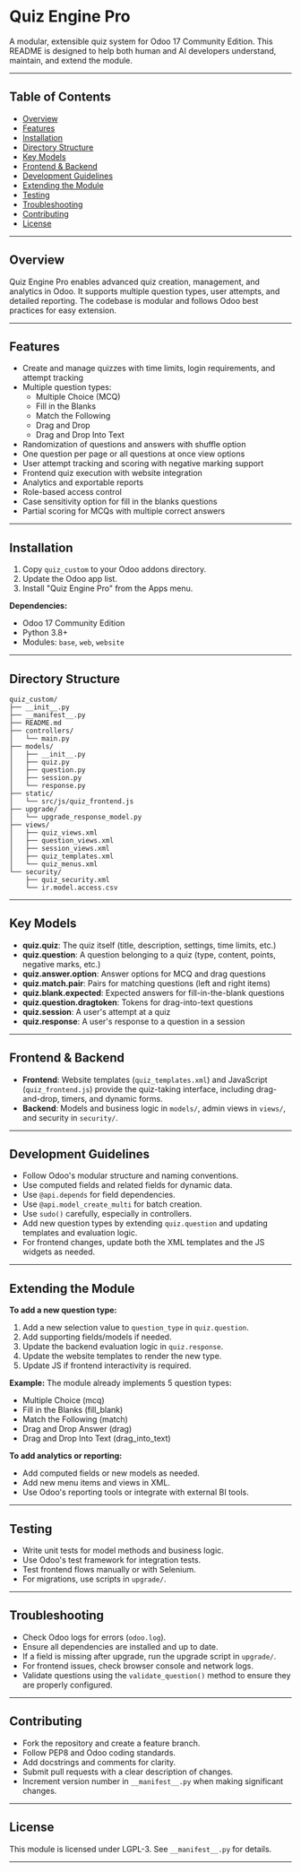 # Quiz Engine Pro

A modular, extensible quiz system for Odoo 17 Community Edition. This README is designed to help both human and AI developers understand, maintain, and extend the module.

---

## Table of Contents

- [Overview](#overview)
- [Features](#features)
- [Installation](#installation)
- [Directory Structure](#directory-structure)
- [Key Models](#key-models)
- [Frontend & Backend](#frontend--backend)
- [Development Guidelines](#development-guidelines)
- [Extending the Module](#extending-the-module)
- [Testing](#testing)
- [Troubleshooting](#troubleshooting)
- [Contributing](#contributing)
- [License](#license)

---

## Overview

Quiz Engine Pro enables advanced quiz creation, management, and analytics in Odoo. It supports multiple question types, user attempts, and detailed reporting. The codebase is modular and follows Odoo best practices for easy extension.

---

## Features

- Create and manage quizzes with time limits, login requirements, and attempt tracking
- Multiple question types:
  - Multiple Choice (MCQ)
  - Fill in the Blanks
  - Match the Following
  - Drag and Drop
  - Drag and Drop Into Text
- Randomization of questions and answers with shuffle option
- One question per page or all questions at once view options
- User attempt tracking and scoring with negative marking support
- Frontend quiz execution with website integration
- Analytics and exportable reports
- Role-based access control
- Case sensitivity option for fill in the blanks questions
- Partial scoring for MCQs with multiple correct answers

---

## Installation

1. Copy `quiz_custom` to your Odoo addons directory.
2. Update the Odoo app list.
3. Install "Quiz Engine Pro" from the Apps menu.

**Dependencies:**  
- Odoo 17 Community Edition  
- Python 3.8+  
- Modules: `base`, `web`, `website`

---

## Directory Structure

```
quiz_custom/
├── __init__.py
├── __manifest__.py
├── README.md
├── controllers/
│   └── main.py
├── models/
│   ├── __init__.py
│   ├── quiz.py
│   ├── question.py
│   ├── session.py
│   └── response.py
├── static/
│   └── src/js/quiz_frontend.js
├── upgrade/
│   └── upgrade_response_model.py
├── views/
│   ├── quiz_views.xml
│   ├── question_views.xml
│   ├── session_views.xml
│   ├── quiz_templates.xml
│   └── quiz_menus.xml
└── security/
    ├── quiz_security.xml
    └── ir.model.access.csv
```

---

## Key Models

- **quiz.quiz**: The quiz itself (title, description, settings, time limits, etc.)
- **quiz.question**: A question belonging to a quiz (type, content, points, negative marks, etc.)
- **quiz.answer.option**: Answer options for MCQ and drag questions
- **quiz.match.pair**: Pairs for matching questions (left and right items)
- **quiz.blank.expected**: Expected answers for fill-in-the-blank questions
- **quiz.question.dragtoken**: Tokens for drag-into-text questions
- **quiz.session**: A user's attempt at a quiz
- **quiz.response**: A user's response to a question in a session

---

## Frontend & Backend

- **Frontend**: Website templates (`quiz_templates.xml`) and JavaScript (`quiz_frontend.js`) provide the quiz-taking interface, including drag-and-drop, timers, and dynamic forms.
- **Backend**: Models and business logic in `models/`, admin views in `views/`, and security in `security/`.

---

## Development Guidelines

- Follow Odoo's modular structure and naming conventions.
- Use computed fields and related fields for dynamic data.
- Use `@api.depends` for field dependencies.
- Use `@api.model_create_multi` for batch creation.
- Use `sudo()` carefully, especially in controllers.
- Add new question types by extending `quiz.question` and updating templates and evaluation logic.
- For frontend changes, update both the XML templates and the JS widgets as needed.

---

## Extending the Module

**To add a new question type:**
1. Add a new selection value to `question_type` in `quiz.question`.
2. Add supporting fields/models if needed.
3. Update the backend evaluation logic in `quiz.response`.
4. Update the website templates to render the new type.
5. Update JS if frontend interactivity is required.

**Example:**
The module already implements 5 question types:
- Multiple Choice (mcq)
- Fill in the Blanks (fill_blank)
- Match the Following (match)
- Drag and Drop Answer (drag)
- Drag and Drop Into Text (drag_into_text)

**To add analytics or reporting:**
- Add computed fields or new models as needed.
- Add new menu items and views in XML.
- Use Odoo's reporting tools or integrate with external BI tools.

---

## Testing

- Write unit tests for model methods and business logic.
- Use Odoo's test framework for integration tests.
- Test frontend flows manually or with Selenium.
- For migrations, use scripts in `upgrade/`.

---

## Troubleshooting

- Check Odoo logs for errors (`odoo.log`).
- Ensure all dependencies are installed and up to date.
- If a field is missing after upgrade, run the upgrade script in `upgrade/`.
- For frontend issues, check browser console and network logs.
- Validate questions using the `validate_question()` method to ensure they are properly configured.

---

## Contributing

- Fork the repository and create a feature branch.
- Follow PEP8 and Odoo coding standards.
- Add docstrings and comments for clarity.
- Submit pull requests with a clear description of changes.
- Increment version number in `__manifest__.py` when making significant changes.

---

## License

This module is licensed under LGPL-3. See `__manifest__.py` for details.

---
